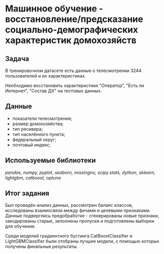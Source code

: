 # Машинное обучение - восстановление/предсказание социально-демографических характеристик домохозяйств

## Задача

В тренировочном датасете есть данные о телесмотрении 3244 пользователей и их характеристиках.

Необходимо восстановить характеристики "Оператор", "Есть ли Интернет", "Состав ДХ" на тестовых данных.

## Данные

- показатели телесмотрения;
- размер домохозяйства;
- тип ресивера;
- тип населённого пункта;
- федеральный округ;
- почтовый индекс;

## Используемые библиотеки

*pandas, numpy, pyplot, seaborn, missingno, scipy.stats, dython, sklearn, lightgbm, catboost, optuna*

## Итог задания

Был проведён анализ данных, рассмотрен баланс классов, исследованы взаимосвязи между фичами и целевыми признаками. Данные подверглись предобработке - сгенерированы новые
признаки, закодированы старые, заполнены пропуски и подготовлены выборки для обучения.

Среди моделей градиентного бустинга CatBoostClassifier и LightGBMClassifier были отобраны лучшие модели, с помощью которых получены финальные результаты.
